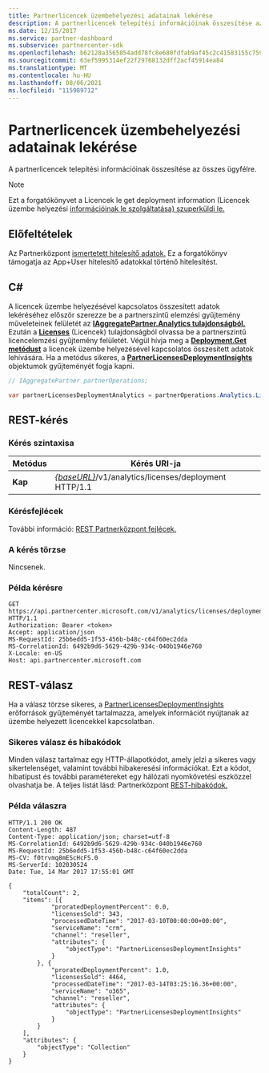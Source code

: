 ```yaml
---
title: Partnerlicencek üzembehelyezési adatainak lekérése
description: A partnerlicencek telepítési információinak összesítése az összes ügyfélre.
ms.date: 12/15/2017
ms.service: partner-dashboard
ms.subservice: partnercenter-sdk
ms.openlocfilehash: b62128a3565854add78fc8e680fdfab9af45c2c41583155c759ae179fbe7bced
ms.sourcegitcommit: 63ef5995314ef22f29768132dff2acf45914ea84
ms.translationtype: MT
ms.contentlocale: hu-HU
ms.lasthandoff: 08/06/2021
ms.locfileid: "115989712"
---
```

# <a name="get-partner-licenses-deployment-information"></a>Partnerlicencek üzembehelyezési adatainak lekérése

A partnerlicencek telepítési információinak összesítése az összes ügyfélre.

> [!NOTE]
> Ezt a forgatókönyvet a Licencek le get deployment information (Licencek üzembe helyezési [információinak le szolgáltatása) szuperküldi le.](get-licenses-deployment-information.md)

## <a name="prerequisites"></a>Előfeltételek

Az Partnerközpont [ismertetett hitelesítő adatok.](partner-center-authentication.md) Ez a forgatókönyv támogatja az App+User hitelesítő adatokkal történő hitelesítést.

## <a name="c"></a>C\#

A licencek üzembe helyezésével kapcsolatos összesített adatok lekéréséhez először szerezze be a partnerszintű elemzési gyűjtemény műveleteinek felületét az [**IAggregatePartner.Analytics tulajdonságból.**](/dotnet/api/microsoft.store.partnercenter.ipartner.analytics) Ezután a [**Licenses**](/dotnet/api/microsoft.store.partnercenter.analytics.ipartneranalyticscollection.licenses) (Licencek) tulajdonságból olvassa be a partnerszintű licencelemzési gyűjtemény felületét. Végül hívja meg a [**Deployment.Get metódust**](/dotnet/api/microsoft.store.partnercenter.genericoperations.ientireentitycollectionretrievaloperations-2.get) a licencek üzembe helyezésével kapcsolatos összesített adatok lehívására. Ha a metódus sikeres, a [**PartnerLicensesDeploymentInsights**](/dotnet/api/microsoft.store.partnercenter.models.analytics.partnerlicensesdeploymentinsights) objektumok gyűjteményét fogja kapni.

``` csharp
// IAggregatePartner partnerOperations;

var partnerLicensesDeploymentAnalytics = partnerOperations.Analytics.Licenses.Deployment.Get();
```

## <a name="rest-request"></a>REST-kérés

### <a name="request-syntax"></a>Kérés szintaxisa

| Metódus  | Kérés URI-ja                                                                           |
|---------|---------------------------------------------------------------------------------------|
| **Kap** | [*{baseURL}*](partner-center-rest-urls.md)/v1/analytics/licenses/deployment HTTP/1.1 |

### <a name="request-headers"></a>Kérésfejlécek

További információ: [REST Partnerközpont fejlécek.](headers.md)

### <a name="request-body"></a>A kérés törzse

Nincsenek.

### <a name="request-example"></a>Példa kérésre

```http
GET https://api.partnercenter.microsoft.com/v1/analytics/licenses/deployment HTTP/1.1
Authorization: Bearer <token>
Accept: application/json
MS-RequestId: 25b6edd5-1f53-456b-b48c-c64f60ec2dda
MS-CorrelationId: 6492b9d6-5629-429b-934c-040b1946e760
X-Locale: en-US
Host: api.partnercenter.microsoft.com
```

## <a name="rest-response"></a>REST-válasz

Ha a válasz törzse sikeres, a [PartnerLicensesDeploymentInsights](analytics-resources.md#partnerlicensesdeploymentinsights) erőforrások gyűjteményét tartalmazza, amelyek információt nyújtanak az üzembe helyezett licencekkel kapcsolatban.

### <a name="response-success-and-error-codes"></a>Sikeres válasz és hibakódok

Minden válasz tartalmaz egy HTTP-állapotkódot, amely jelzi a sikeres vagy sikertelenséget, valamint további hibakeresési információkat. Ezt a kódot, hibatípust és további paramétereket egy hálózati nyomkövetési eszközzel olvashatja be. A teljes listát lásd: Partnerközpont [REST-hibakódok.](error-codes.md)

### <a name="response-example"></a>Példa válaszra

```http
HTTP/1.1 200 OK
Content-Length: 487
Content-Type: application/json; charset=utf-8
MS-CorrelationId: 6492b9d6-5629-429b-934c-040b1946e760
MS-RequestId: 25b6edd5-1f53-456b-b48c-c64f60ec2dda
MS-CV: f0trvmq8mEScHcFS.0
MS-ServerId: 102030524
Date: Tue, 14 Mar 2017 17:55:01 GMT

{
    "totalCount": 2,
    "items": [{
            "proratedDeploymentPercent": 0.0,
            "licensesSold": 343,
            "processedDateTime": "2017-03-10T00:00:00+00:00",
            "serviceName": "crm",
            "channel": "reseller",
            "attributes": {
                "objectType": "PartnerLicensesDeploymentInsights"
            }
        }, {
            "proratedDeploymentPercent": 1.0,
            "licensesSold": 4464,
            "processedDateTime": "2017-03-14T03:25:16.36+00:00",
            "serviceName": "o365",
            "channel": "reseller",
            "attributes": {
                "objectType": "PartnerLicensesDeploymentInsights"
            }
        }
    ],
    "attributes": {
        "objectType": "Collection"
    }
}
```
